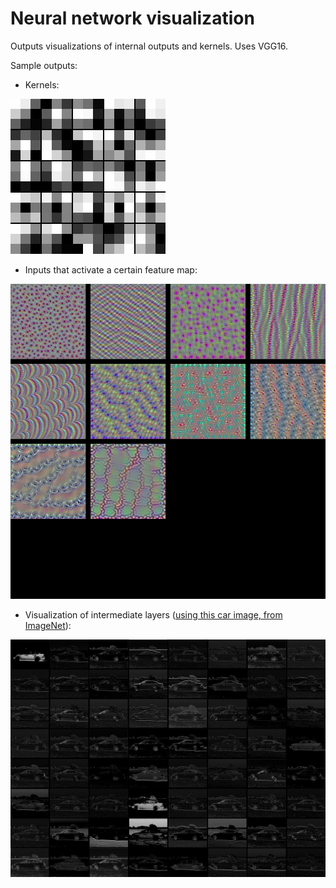 # Neural network visualization

Outputs visualizations of internal outputs and kernels. Uses VGG16.

Sample outputs:

* Kernels:

![Kernels](images/kernels_block1_conv1.png)

* Inputs that activate a certain feature map:

![Filter inputs](images/stitched_filters_block3_conv3.png)

* Visualization of intermediate layers ([using this car image, from ImageNet](http://farm4.static.flickr.com/3091/2863284113_26b5639905.jpg)):

![Intermediate layer](images/features_2863284113_26b5639905_block2_conv1.png)
